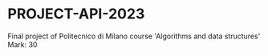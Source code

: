# PROJECT-API-2023
Final project of Politecnico di Milano course 'Algorithms and data structures' 
Mark: 30 



